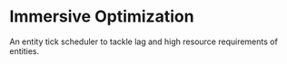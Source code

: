 # Immersive Optimization

An entity tick scheduler to tackle lag and high resource requirements of entities.